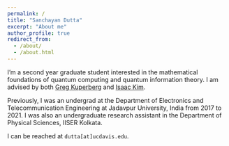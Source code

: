 ```yaml
---
permalink: /
title: "Sanchayan Dutta"
excerpt: "About me"
author_profile: true
redirect_from: 
  - /about/
  - /about.html
---
```


I’m a second year graduate student interested in the mathematical foundations of quantum computing and quantum information theory. I am advised by both <a href="https://www.math.ucdavis.edu/~greg/" target="_blank">Greg Kuperberg</a> and <a href= "http://www.isaackimquantum.com" target="_blank"> Isaac Kim</a>.

Previously, I was an undergrad at the Department of Electronics and Telecommunication Engineering at Jadavpur University, India from 2017 to 2021. I was also an undergraduate research assistant in the Department of Physical Sciences, IISER Kolkata.

I can be reached at `dutta[at]ucdavis.edu`.
